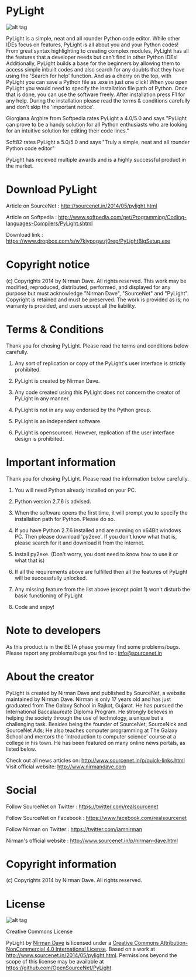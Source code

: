 PyLight
=======

![alt tag](http://4.bp.blogspot.com/-Q-1AWnqiEN8/U2Z3hLDD_yI/AAAAAAAAAT0/qbPbXOWH0d4/s1600/PyLight+Full.JPG)

PyLight is a simple, neat and all rounder Python code editor. While other IDEs focus on features, PyLight is all about you and your Python codes! From great syntax highlighting to creating complex modules, PyLight has all the features that a developer needs but can't find in other Python IDEs!
Additionally, PyLight builds a base for the beginners by allowing them to access simple inbuilt codes and also search for any doubts that they have using the 'Search for help' function.
And as a cherry on the top, with PyLight you can save a Python file as .exe in just one click!
When you open PyLight you would need to specify the installation file path of Python. Once that is done, you can use the software freely. After installation press F1 for any help.
During the installation please read the terms & conditions carefully and don't skip the 'important notice'.

Giorgiana Arghire from Softpedia rates PyLight a 4.0/5.0 and says "PyLight can prove to be a handy solution for all Python enthusiasts who are looking for an intuitive solution for editing their code lines."

Soft82 rates PyLight a 5.0/5.0 and says "Truly a simple, neat and all rounder Python code editor"

PyLight has recieved multiple awards and is a highly successful product in the market.

Download PyLight
=======
Article on SourceNet : http://sourcenet.in/2014/05/pylight.html

Article on Softpedia : http://www.softpedia.com/get/Programming/Coding-languages-Compilers/PyLight.shtml

Download link : https://www.dropbox.com/s/w7kiypogwzj0rep/PyLightBigSetup.exe

Copyright notice
=======
(c) Copyrights 2014 by Nirman Dave. All rights reserved.
This work may be modified, reproduced, distributed, performed, and displayed for any purpose
but must acknowledge "Nirman Dave", "SourceNet" and "PyLight". Copyright is retained
and must be preserved. The work is provided as is; no warranty is provided, and users accept all
the liability.

Terms & Conditions
=======
Thank you for chosing PyLight.
Please read the terms and conditions below carefully.

1) Any sort of replication or copy of the PyLight's user interface is strictly prohibited.

2) PyLight is created by Nirman Dave.

3) Any code created using this PyLight does not concern the creator of PyLight in any manner.

4) PyLight is not in any way endorsed by the Python group.

5) PyLight is an independent software.

6) PyLight is opensourced. However, replication of the user interface design is prohibited.

Important information
=======
Thank you for chosing PyLight.
Please read the information below carefully.
1) You will need Python already installed on your PC.

2) Python version 2.7.6 is advised.

3) When the software opens the first time, it will prompt you to specify the installation path for Python. Please do so.

4) If you have Python 2.7.6 installed and are running on x64Bit windows PC. Then please download 'py2exe'. If you don't know what that is, please search for it and download it from the internet.

5) Install py2exe. (Don't worry, you dont need to know how to use it or what that is)

6) If all the requirements above are fulfilled then all the features of PyLight will be successfully unlocked.

7) Any missing feature from the list above (except point 1) won't disturb the basic functioning of PyLight

8) Code and enjoy!

Note to developers
=======
As this product is in the BETA phase you may find some problems/bugs.
Please report any problems/bugs you find to : info@sourcenet.in

About the creator
=======
PyLight is created by Nirman Dave and published by SourceNet, a website maintained by Nirman Dave.
Nirman is only 17 years old and has just graduated from The Galaxy School in Rajkot, Gujarat. He has pursued the International Baccalaureate Diploma Program. He strongly believes in helping the society through the use of technology, a unique but a challenging task. Besides being the founder of SourceNet, SourceNick and SourceNet Ads; He also teaches computer programming at The Galaxy School and mentors the ‘Introduction to computer science’ course at a college in his town.
He has been featured on many online news portals, as listed below.

Check out all news articles on: http://www.sourcenet.in/p/quick-links.html
Visit official website: http://www.nirmandave.com

Social
=======
Follow SourceNet on Twitter : https://twitter.com/realsourcenet

Follow SourceNet on Facebook : https://www.facebook.com/realsourcenet

Follow Nirman on Twitter : https://twitter.com/iamnirman

Nirman's official website : http://www.sourcenet.in/p/nirman-dave.html

Copyright information
=======
(c) Copyrights 2014 by Nirman Dave. All rights reserved.

License
=======

![alt tag](http://3.bp.blogspot.com/-MJQ47eOhI5o/U-qAPg-g4II/AAAAAAAAAto/SMCXspaAhfQ/s1600/88x31.png)

Creative Commons License

PyLight by <a href="http://www.nirmandave.com">Nirman Dave</a> is licensed under a <a href="http://creativecommons.org/licenses/by-nc/4.0/">Creative Commons Attribution-NonCommercial 4.0 International License</a>.
Based on a work at http://www.sourcenet.in/2014/05/pylight.html.
Permissions beyond the scope of this license may be available at https://github.com/OpenSourceNet/PyLight.
